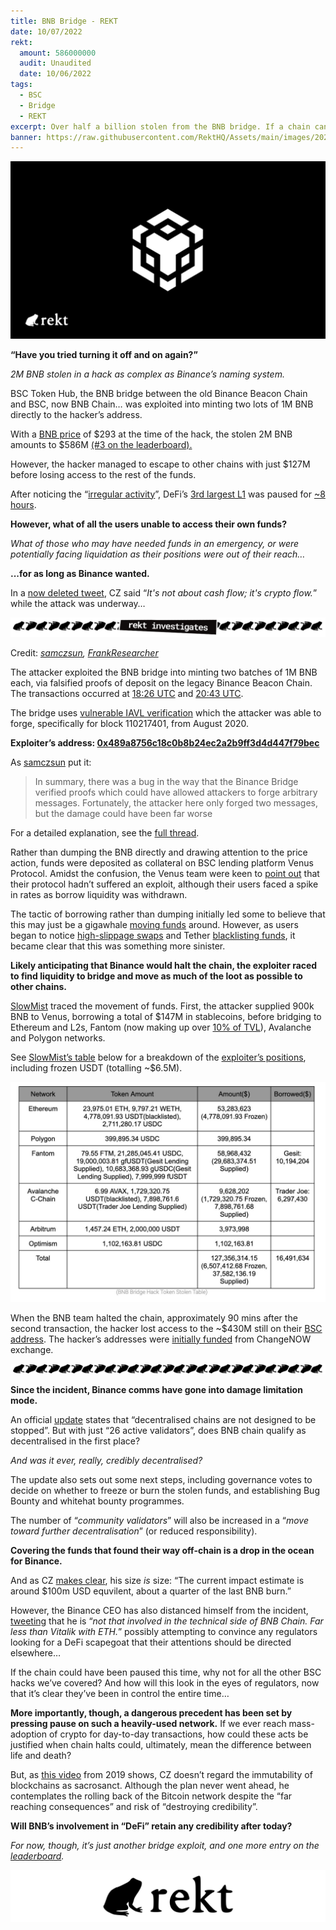 ```yaml
---
title: BNB Bridge - REKT
date: 10/07/2022
rekt:
  amount: 586000000
  audit: Unaudited
  date: 10/06/2022
tags:
  - BSC
  - Bridge
  - REKT
excerpt: Over half a billion stolen from the BNB bridge. If a chain can be stopped and started at a moment's notice, can it really be considered decentralised? Another bridge exploit, another entry on the leaderboard...
banner: https://raw.githubusercontent.com/RektHQ/Assets/main/images/2022/10/binance-header.png
---
```


![](https://raw.githubusercontent.com/RektHQ/Assets/main/images/2022/10/binance-header.png)

**“Have you tried turning it off and on again?”**

_2M BNB stolen in a hack as complex as Binance’s naming system._

BSC Token Hub, the BNB bridge between the old Binance Beacon Chain and BSC, now BNB Chain… was exploited into minting two lots of 1M BNB directly to the hacker’s address.

With a [BNB price](https://www.coingecko.com/en/coins/bnb) of $293 at the time of the hack, the stolen 2M BNB amounts to $586M [(#3 on the leaderboard).](https://rekt.news/leaderboard/)

However, the hacker managed to escape to other chains with just $127M before losing access to the rest of the funds.

After noticing the “[irregular activity](https://twitter.com/BNBCHAIN/status/1578148078636650496)”, DeFi’s [3rd largest L1](https://defillama.com/chains) was paused for [~8 hours](https://twitter.com/BNBCHAIN/status/1578277281000136704).

**However, what of all the users unable to access their own funds?**

_What of those who may have needed funds in an emergency, or were potentially facing liquidation as their positions were out of their reach…_

**...for as long as Binance wanted.**

In a [now deleted tweet](https://twitter.com/cz_binance/status/1578123105649786887), CZ said “_It's not about cash flow; it's crypto flow._” while the attack was underway…

![](https://raw.githubusercontent.com/RektHQ/Assets/main/images/2021/09/rekt-investigates-linebreak.png)

Credit: _[samczsun](https://twitter.com/samczsun/status/1578167198203289600), [FrankResearcher](https://twitter.com/FrankResearcher/status/1578148293032706048)_

The attacker exploited the BNB bridge into minting two batches of 1M BNB each, via falsified proofs of deposit on the legacy Binance Beacon Chain. The transactions occurred at [18:26 UTC](https://bscscan.com/tx/0xebf83628ba893d35b496121fb8201666b8e09f3cbadf0e269162baa72efe3b8b) and [20:43 UTC](https://bscscan.com/tx/0x05356fd06ce56a9ec5b4eaf9c075abd740cae4c21eab1676440ab5cd2fe5c57a).

The bridge uses [vulnerable IAVL verification](https://github.com/bnb-chain/bsc/blob/335492482d669efa28b6e1793ba16f100f8c3d54/core/vm/contracts_lightclient.go#L106) which the attacker was able to forge, specifically for block 110217401, from August 2020.

**Exploiter’s address: [0x489a8756c18c0b8b24ec2a2b9ff3d4d447f79bec](https://bscscan.com/address/0x489a8756c18c0b8b24ec2a2b9ff3d4d447f79bec)**

As [samczsun](https://twitter.com/samczsun/status/1578185275062132736) put it:

>In summary, there was a bug in the way that the Binance Bridge verified proofs which could have allowed attackers to forge arbitrary messages. Fortunately, the attacker here only forged two messages, but the damage could have been far worse

For a detailed explanation, see the [full thread](https://twitter.com/samczsun/status/1578167198203289600).

Rather than dumping the BNB directly and drawing attention to the price action, funds were deposited as collateral on BSC lending platform Venus Protocol. Amidst the confusion, the Venus team were keen to [point out](https://twitter.com/VenusProtocol/status/1578166457435033600) that their protocol hadn’t suffered an exploit, although their users faced a spike in rates as borrow liquidity was withdrawn.

The tactic of borrowing rather than dumping initially led some to believe that this may just be a gigawhale [moving funds](https://twitter.com/jeffthedunker/status/1578121391223713792) around. However, as users began to notice [high-slippage swaps](https://bscscan.com/tx/0x0cc52b19aac4c2032358fb757d0800177e5a0d27f7ca5398b58fc7fd24f48037) and Tether [blacklisting funds](https://etherscan.io/tx/0xaafa4200c567b429a9ac2353162d551188d2bf01221ebbbcfe09e170dfdd8dc8), it became clear that this was something more sinister.

**Likely anticipating that Binance would halt the chain, the exploiter raced to find liquidity to bridge and move as much of the loot as possible to other chains.**

[SlowMist](https://twitter.com/SlowMist_Team/status/1578220472373649408) traced the movement of funds. First, the attacker supplied 900k BNB to Venus, borrowing a total of $147M in stablecoins, before bridging to Ethereum and L2s, Fantom (now making up over [10% of TVL](https://defillama.com/chain/Fantom)), Avalanche and Polygon networks.

See [SlowMist’s table](https://twitter.com/SlowMist_Team/status/1578220472373649408) below for a breakdown of the [exploiter’s positions](https://debank.com/profile/0x489a8756c18c0b8b24ec2a2b9ff3d4d447f79bec), including frozen USDT (totalling ~$6.5M).

![](https://raw.githubusercontent.com/RektHQ/Assets/main/images/2022/10/binance-table.png)

When the BNB team halted the chain, approximately 90 mins after the second transaction, the hacker lost access to the ~$430M still on their [BSC address](https://bscscan.com/address/0x489a8756c18c0b8b24ec2a2b9ff3d4d447f79bec). The hacker’s addresses were [initially funded](https://twitter.com/SlowMist_Team/status/1578165937320099840) from ChangeNOW exchange.

![](https://raw.githubusercontent.com/RektHQ/Assets/main/images/2021/03/rekt-linebreak.png)

**Since the incident, Binance comms have gone into damage limitation mode.**

An official [update](https://www.bnbchain.org/en/blog/bnb-chain-ecosystem-update/) states that “decentralised chains are not designed to be stopped”. But with just “26 active validators”, does BNB chain qualify as decentralised in the first place?

_And was it ever, really, credibly decentralised?_

The update also sets out some next steps, including governance votes to decide on whether to freeze or burn the stolen funds, and establishing Bug Bounty and whitehat bounty programmes.

The number of “_community validators_” will also be increased in a “_move toward further decentralisation_” (or reduced responsibility).

**Covering the funds that found their way off-chain is a drop in the ocean for Binance.**

And as CZ [makes clear](https://twitter.com/cz_binance/status/1578174707035013120), his size _is_ size: “The current impact estimate is around $100m USD equvilent, about a quarter of the last BNB burn.”

However, the Binance CEO has also distanced himself from the incident, [tweeting](https://twitter.com/cz_binance/status/1578305040112316418) that he is “_not that involved in the technical side of BNB Chain. Far less than Vitalik with ETH._” possibly attempting to convince any regulators looking for a DeFi scapegoat that their attentions should be directed elsewhere…

If the chain could have been paused this time, why not for all the other BSC hacks we’ve covered? And how will this look in the eyes of regulators, now that it’s clear they’ve been in control the entire time…

**More importantly, though, a dangerous precedent has been set by pressing pause on such a heavily-used network.** If we ever reach mass-adoption of crypto for day-to-day transactions, how could these acts be justified when chain halts could, ultimately, mean the difference between life and death?

But, as [this video](https://twitter.com/CoinSpice/status/1125979761728049152) from 2019 shows, CZ doesn’t regard the immutability of blockchains as sacrosanct. Although the plan never went ahead, he contemplates the rolling back of the Bitcoin network despite the “far reaching consequences” and risk of “destroying credibility”.

**Will BNB’s involvement in “DeFi” retain any credibility after today?**

_For now, though, it’s just another bridge exploit, and one more entry on the [leaderboard](https://rekt.news/leaderboard/)._

![](https://raw.githubusercontent.com/RektHQ/Assets/main/images/2021/08/rekt-outline-conc.png)

